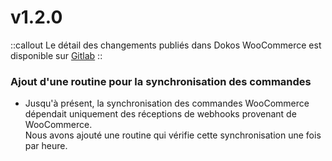 # v1.2.0

::callout
Le détail des changements publiés dans Dokos WooCommerce est disponible sur [Gitlab](https://gitlab.com/dokos/dokos-woocommerce/-/releases/v1.2.0)
::

### Ajout d'une routine pour la synchronisation des commandes

- Jusqu'à présent, la synchronisation des commandes WooCommerce dépendait uniquement des réceptions de webhooks provenant de WooCommerce.  
  Nous avons ajouté une routine qui vérifie cette synchronisation une fois par heure.  